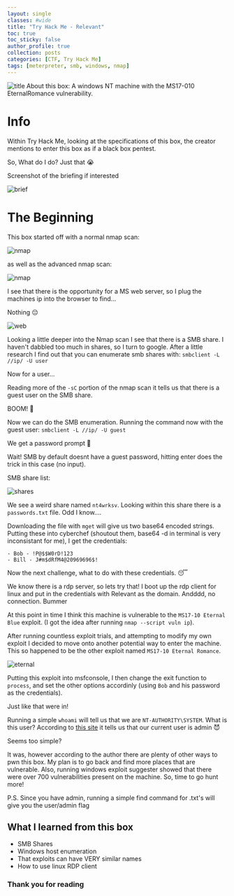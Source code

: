 ```yaml
---
layout: single
classes: #wide
title: "Try Hack Me - Relevant"
toc: true
toc_sticky: false
author_profile: true
collection: posts
categories: [CTF, Try Hack Me]
tags: [meterpreter, smb, windows, nmap]
---
```


![title](/assets/images/relevant/title.png)
About this box: A windows NT machine with the MS17-010 EternalRomance
vulnerability. 

# Info

Within Try Hack Me, looking at the specifications of this box, the creator
mentions to enter this box as if a black box pentest.

So, What do I do? Just that :sob:

Screenshot of the briefing if interested

![brief](/assets/images/relevant/brief.png)

# The Beginning

This box started off with a normal nmap scan:

![nmap](/assets/images/relevant/nmap.png)

as well as the advanced nmap scan: 

![nmap](/assets/images/relevant/nmap_sc.png)
 
I see that there is the opportunity for a MS web server, so I plug the machines ip into the browser to find...

Nothing :pensive:

![web](/assets/images/relevant/web.png)

Looking a little deeper into the Nmap scan I see that there is a SMB share. I haven't dabbled too much in shares, so I turn to google. After a little research I find out that you can enumerate smb shares with:
`smbclient -L //ip/ -U user`

Now for a user...

Reading more of the `-sC` portion of the nmap scan it tells us that there is a guest user on the SMB share. 

BOOM! :ghost:

Now we can do the SMB enumeration. Running the command now with the guest user:
`smbclient -L //ip/ -U guest`

We get a password prompt :sneezing_face:

Wait! SMB by default doesnt have a guest password, hitting enter does the trick in this case (no input).

SMB share list:

![shares](/assets/images/relevant/shares.png)

We see a weird share named `nt4wrksv`. Looking within this share there is a `passwords.txt` file. Odd I know....

Downloading the file with `mget` will give us two base64 encoded strings. Putting these into cyberchef (shoutout them, base64 -d in terminal is very inconsistant for me), I get the credentials:

```
- Bob - !P@$$W0rD!123
- Bill - J#m$dRfM4@20969696$!	
```

Now the next challenge, what to do with these credentials. :sleeping:

We know there is a rdp server, so lets try that! I boot up the rdp client for linux and put in the credentials with Relevant as the domain. Andddd, no connection. Bummer

At this point in time I think this machine is vulnerable to the `MS17-10 Eternal Blue` exploit. (I got the idea after running `nmap --script vuln ip`).

After running countless exploit trials, and attempting to modify my own exploit I decided to move onto another potential way to enter the machine. This so happened to be the other exploit named `MS17-10 Eternal Romance`.

![eternal](/assets/images/relevant/eternal.png)

Putting this exploit into msfconsole, I then change the exit function to `process`, and set the other options accordinly (using `Bob` and his password as the credentials).

Just like that were in!

Running a simple `whoami` will tell us that we are `NT-AUTHORITY\SYSTEM`. What is this user? According to 
[this site](https://daviscybersec.org/2024-summer/windows-enumeration-exploitation/)
it tells us that our current user is admin :smiling_imp:

Seems too simple?

It was, however according to the author there are plenty of other ways to pwn this box. My plan is to go back and find more places that are vulnerable. Also, running windows exploit suggester showed that there were over 700 vulnerabilities present on the machine. So, time to go hunt more!

P.S. Since you have admin, running a simple find command for .txt's will give you the user/admin flag




## What I learned from this box
* SMB Shares
* Windows host enumeration
* That exploits can have VERY similar names
* How to use linux RDP client 


### Thank you for reading